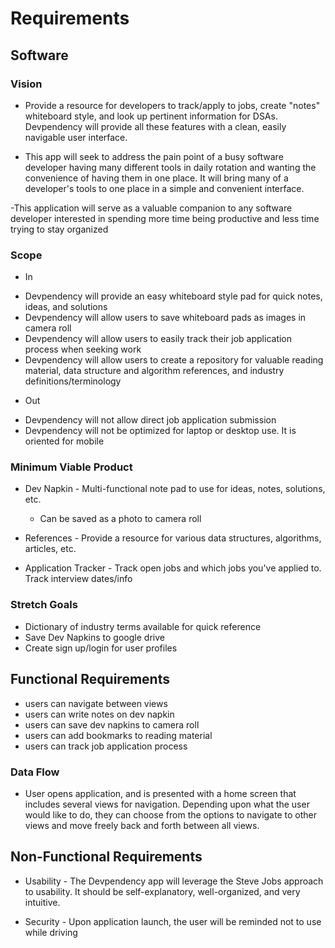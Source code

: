 # Requirements

## Software

### Vision

- Provide a resource for developers to track/apply to jobs, create "notes" whiteboard style, and look up pertinent information for DSAs. Devpendency will provide all these features with a clean, easily navigable user interface.

- This app will seek to address the pain point of a busy software developer having many different tools in daily rotation and wanting the convenience of having them in one place. It will bring many of a developer's tools to one place in a simple and convenient interface. 

-This application will serve as a valuable companion to any software developer interested in spending more time being productive and less time trying to stay organized

### Scope 

* In

- Devpendency will provide an easy whiteboard style pad for quick notes, ideas, and solutions
- Devpendency will allow users to save whiteboard pads as images in camera roll
- Devpendency will allow users to easily track their job application process when seeking work
- Devpendency will allow users to create a repository for valuable reading material, data structure and algorithm references, and industry definitions/terminology


* Out

- Devpendency will not allow direct job application submission 
- Devpendency will not be optimized for laptop or desktop use. It is oriented for mobile

### Minimum Viable Product

* Dev Napkin - Multi-functional note pad to use for ideas, notes, solutions, etc. 
  * Can be saved as a photo to camera roll

* References - Provide a resource for various data structures, algorithms, articles, etc. 

* Application Tracker - Track open jobs and which jobs you've applied to. Track interview dates/info

### Stretch Goals

* Dictionary of industry terms available for quick reference
* Save Dev Napkins to google drive
* Create sign up/login for user profiles


## Functional Requirements
 
 * users can navigate between views
 * users can write notes on dev napkin
 * users can save dev napkins to camera roll
 * users can add bookmarks to reading material
 * users can track job application process

### Data Flow

* User opens application, and is presented with a home screen that includes several views for navigation. Depending upon what the user would like to do, they can choose from the options to navigate to other views and move freely back and forth between all views. 

## Non-Functional Requirements

* Usability - The Devpendency app will leverage the Steve Jobs approach to usability. It should be self-explanatory, well-organized, and very intuitive.

* Security - Upon application launch, the user will be reminded not to use while driving